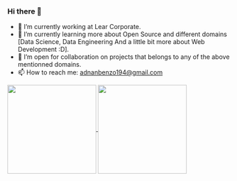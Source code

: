 ### Hi there 👋
- 🔭 I’m currently working at Lear Corporate.
- 🌱 I’m currently learning more about Open Source and different domains [Data Science, Data Engineering And a little bit more about Web Development :D].
- 👯 I’m open for collaboration on projects that belongs to any of the above mentionned domains.
- 📫 How to reach me: adnanbenzo194@gmail.com

<!--
**ABenazzou/ABenazzou** is a ✨ _special_ ✨ repository because its `README.md` (this file) appears on your GitHub profile.

Here are some ideas to get you started:

- 🤔 I’m looking for help with ...
- 💬 Ask me about ...
- 😄 Pronouns: ...
- ⚡ Fun fact: ...
-->
<a href="https://github.com/ABenazzou/convoychat">
  <img height=200 align="center" src="https://github-readme-stats.vercel.app/api/top-langs/?username=ABenazzou&show_icons=true&theme=tokyonight" />
</a>
<a href="https://github.com/ABenazzou/github-readme-stats">
  <img height=200 align="center" src="https://github-readme-stats.vercel.app/api?username=ABenazzou&show_icons=true&theme=tokyonight" />
</a>
